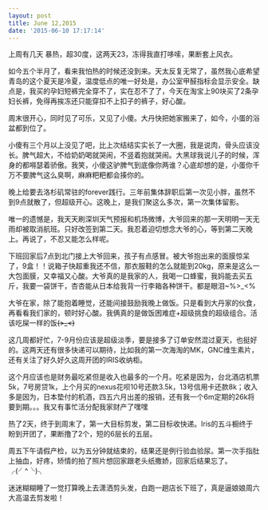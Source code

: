 ```yaml
---
layout: post
title: June 12,2015
date: '2015-06-10 17:17:14'
---
```



上周有几天 暴热，超30度，这两天23，冻得我直打哆嗦，果断套上风衣。

如今五个半月了，看来我怕热的时候还没到来。天太反复无常了，虽然我心底希望青岛的这个夏天是冷夏，温度低点的唯一好处是，办公室甲醛指标会显示安全。缺点是，我买的孕妇短裤完全穿不了，实在忍不了了，今天在淘宝上90块买了2条孕妇长裤，免得再挨冻还只能穿扣不上扣子的裤子，好心酸。

周末很开心，同时见了可乐，又见了小傻。大丹快把她家搬来了，如今，小蛋的浴盆都到位了。

小傻有三个月以上没见了吧，比上次结结实实长了一大圈，我是说肉，骨头应该没长。脾气超大，不给奶奶喝就哭闹，不竖着抱就哭闹。大黑球我说儿子的时候，浑身的都嘚瑟着骄傲。我笑，小傻这驴脾气到底像你两谁？心底却想的是，小蛋你千万不要脾气这么臭啊，麻麻粑粑都会揍你的。

晚上给要去洛杉矶常驻的forever践行。三年前集体辞职后第一次见小胖，虽然不到9点就散了，但超级开心。这晚上，是我们聚这么多次，第一次集体留影。

唯一的遗憾是，我天天刷深圳天气预报和机场微博，大爷回来的那一天明明一天无雨却被取消航班。只好改签到第二天。我忍着迫切想念大爷的心，等到第二天晚上。再说了，不忍又能怎么样呢。

下班回家后7点到北门接上大爷回来，孩子有点感冒。被大爷抱出来的面膜惊呆了，9盒！！说箱子快超重我还不信，那衣服鞋的怎么就能到20kg，原来是这么一大包面膜，又幸福又心酸。大爷真的是我家的人，我喝一口蜂蜜，我妈能去买五斤，我要一袋饼干，杏杏能从日本给我背一行李箱各种饼干。都是眼泪~%>_<%

大爷在家，除了能抱着睡觉，还能间接鼓励我晚上做饭。只是看到大丹家的伙食，再看看我们家的，顿时好心酸。我俩真的是做饭困难症+超级挑食的超级组合。活该吃屎一样的饭~~~~(>_<)~~~~

这几周都好忙，7-9月份应该是超级淡季，要是接多了订单安然混过夏天，也挺好的。这两天还有很多快递可以期待，比如我的第一次海淘的MK，GNC维生素片，还有关注了好久好久这周开团的IRIS收纳柜。

这个月应该也是财务最吃紧但是收入也最多的一个月。吃紧是因为，台北酒店机票5k，7号房贷1k，上个月买的nexus花呗10号还款3.5k，13号信用卡还款8k；收入多是因为，日本垫付的机酒，四五六月出差的报销，还有我一个6m定期的26k将要到期。。。我又有事忙活分配我家财产了嘿嘿

热了2天，终于到周末了，第一大目标剪发，第二目标收快递。Iris的五斗橱终于盼到开团了，果断撸了2个，短的6层长的五层。

周五下午请假产检，以为五分钟就结束的，结果还是例行验血验尿。第一次手指肚上抽血，好疼，矫情的拍了照片想回家跟老头纸撒娇，回家后结果忘了。╭(╯^╰)╮

迷迷糊糊睡了一觉打算晚上去潇洒剪头发，白跑一趟店长下班了，真是逼娘娘周六大高温去剪发啦！



